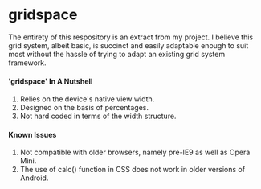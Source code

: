 # gridspace

The entirety of this respository is an extract from my project. I believe this grid system, albeit basic, is succinct and easily adaptable enough to suit most without the hassle of trying to adapt an existing grid system framework.

#### 'gridspace' In A Nutshell

1. Relies on the device's native view width.
2. Designed on the basis of percentages.
3. Not hard coded in terms of the width structure.

#### Known Issues
1. Not compatible with older browsers, namely pre-IE9 as well as Opera Mini.
2. The use of calc() function in CSS does not work in older versions of Android.
